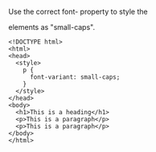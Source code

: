 Use the correct font- property to style the <p> elements as "small-caps".

    <!DOCTYPE html>
    <html>
    <head>
      <style>
        p {
          font-variant: small-caps;
        }
      </style>
    </head>
    <body>
      <h1>This is a heading</h1>
      <p>This is a paragraph</p>
      <p>This is a paragraph</p>  
    </body>
    </html>

